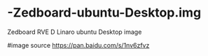 # -Zedboard-ubuntu-Desktop.img
 Zedboard RVE D Linaro ubuntu Desktop image

#image source
https://pan.baidu.com/s/1nv6zfvz
